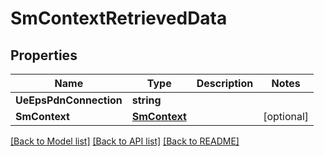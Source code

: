 # SmContextRetrievedData

## Properties
Name | Type | Description | Notes
------------ | ------------- | ------------- | -------------
**UeEpsPdnConnection** | **string** |  | 
**SmContext** | [**SmContext**](SmContext.md) |  | [optional] 

[[Back to Model list]](../README.md#documentation-for-models) [[Back to API list]](../README.md#documentation-for-api-endpoints) [[Back to README]](../README.md)


